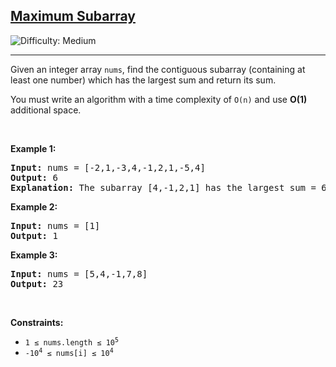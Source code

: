 <h2><a href="https://leetcode.com/problems/maximum-subarray/">Maximum Subarray</a></h2>
<img src="https://img.shields.io/badge/Difficulty-Medium-orange" alt="Difficulty: Medium" />
<hr>

<p>Given an integer array <code>nums</code>, find the contiguous subarray (containing at least one number) which has the largest sum and return its sum.</p>

<p>You must write an algorithm with a time complexity of <code>O(n)</code> and use <strong>O(1)</strong> additional space.</p>

<p>&nbsp;</p>

<p><strong class="example">Example 1:</strong></p>
<pre>
<strong>Input:</strong> nums = [-2,1,-3,4,-1,2,1,-5,4]
<strong>Output:</strong> 6
<strong>Explanation:</strong> The subarray [4,-1,2,1] has the largest sum = 6.
</pre>

<p><strong class="example">Example 2:</strong></p>
<pre>
<strong>Input:</strong> nums = [1]
<strong>Output:</strong> 1
</pre>

<p><strong class="example">Example 3:</strong></p>
<pre>
<strong>Input:</strong> nums = [5,4,-1,7,8]
<strong>Output:</strong> 23
</pre>

<p>&nbsp;</p>

<p><strong>Constraints:</strong></p>
<ul>
  <li><code>1 ≤ nums.length ≤ 10<sup>5</sup></code></li>
  <li><code>-10<sup>4</sup> ≤ nums[i] ≤ 10<sup>4</sup></code></li>
</ul>
